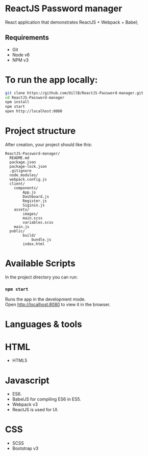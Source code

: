 # ReactJS Password manager

React application that demonstrates ReactJS + Webpack + Babel;

## Requirements
* Git
* Node v6
* NPM v3
# To run the app locally:

```bash
git clone https://github.com/UillB/ReactJS-Password-manager.git
cd ReactJS-Password-manager
npm install
npm start
open http://localhost:8080
```
# Project structure

After creation, your project should like this:

```
ReactJS-Password-manager/
  README.md
  package.json
  package-lock.json
  .gitignore
  node_modules/
  webpack.config.js
  client/
    components/
        App.js
        Dashboard.js
        Register.js
        Siginin.js
    assets/
        images/
        main.scss
        variables.scss
    main.js
  public/
        build/
            bundle.js
        index.html
```


# Available Scripts
In the project directory you can run:

### `npm start`

Runs the app in the development mode.<br>
Open [http://localhost:8080](http://localhost:3000) to view it in the browser.

# Languages & tools

# HTML
* HTML5

# Javascript
* ES6.
* BabelJS for compiling ES6 in ES5.
* Webpack v3
* ReactJS is used for UI.

# CSS
* SCSS
* Bootstrap v3
